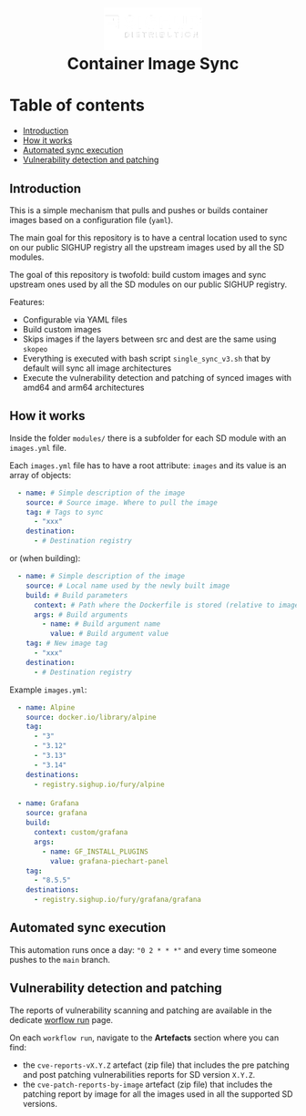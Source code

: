 <!-- markdownlint-disable MD033 -->
<h1 align="center">
<picture>
  <source media="(prefers-color-scheme: dark)" srcset="https://raw.githubusercontent.com/sighupio/distribution/refs/heads/main/docs/assets/white-logo.png">
  <source media="(prefers-color-scheme: light)" srcset="https://raw.githubusercontent.com/sighupio/distribution/refs/heads/main/docs/assets/black-logo.png">
  <img alt="Shows a black logo in light color mode and a white one in dark color mode." src="https://raw.githubusercontent.com/sighupio/distribution/refs/heads/main/docs/assets/white-logo.png">
</picture><br/>
  Container Image Sync
</h1>
<!-- markdownlint-enable MD033 -->

# Table of contents
- [Introduction](#introduction)
- [How it works](#how-it-works)
- [Automated sync execution](#automated-sync-execution)
- [Vulnerability detection and patching](#vulns-detect-and-patch)

## <a name="introduction">Introduction</a>

This is a simple mechanism that pulls and pushes or builds container images based on a configuration file (`yaml`).

The main goal for this repository is to have a central location used to sync on our public SIGHUP registry all the
upstream images used by all the SD modules.

The goal of this repository is twofold: build custom images and sync upstream ones used by all the SD modules on
our public SIGHUP registry.

Features:

- Configurable via YAML files
- Build custom images
- Skips images if the layers between src and dest are the same using `skopeo`
- Everything is executed with bash script `single_sync_v3.sh` that by default will sync all image architectures
- Execute the vulnerability detection and patching of synced images with amd64 and arm64 architectures

## <a name="how-it-works">How it works</a>

Inside the folder `modules/` there is a subfolder for each SD module with an `images.yml` file.

Each `images.yml` file has to have a root attribute: `images` and its value is an array of objects:

```yaml
  - name: # Simple description of the image
    source: # Source image. Where to pull the image
    tag: # Tags to sync
      - "xxx"
    destination:
      - # Destination registry
```
or (when building):
```yaml
  - name: # Simple description of the image
    source: # Local name used by the newly built image
    build: # Build parameters
      context: # Path where the Dockerfile is stored (relative to images.yml file)
      args: # Build arguments
        - name: # Build argument name
          value: # Build argument value
    tag: # New image tag
      - "xxx"
    destination:
      - # Destination registry
```

Example `images.yml`:

```yaml
  - name: Alpine
    source: docker.io/library/alpine
    tag:
      - "3"
      - "3.12"
      - "3.13"
      - "3.14"
    destinations:
      - registry.sighup.io/fury/alpine

  - name: Grafana
    source: grafana
    build:
      context: custom/grafana
      args:
        - name: GF_INSTALL_PLUGINS
          value: grafana-piechart-panel
    tag:
      - "8.5.5"
    destinations:
      - registry.sighup.io/fury/grafana/grafana
```

## <a name="automated-sync-execution">Automated sync execution</a>

This automation runs once a day: `"0 2 * * *"` and every time someone pushes to the `main` branch.

## <a name="vulns-detect-and-patch">Vulnerability detection and patching</a>

The reports of vulnerability scanning and patching are available in the dedicate [worflow run](https://github.com/sighupio/container-image-sync/actions/workflows/cve-scan-and-patching.yml) page.

On each `workflow run`, navigate to the **Artefacts** section where you can find:

- the `cve-reports-vX.Y.Z` artefact (zip file) that includes the pre patching and post patching vulnerabilities reports for SD version `X.Y.Z`.
- the `cve-patch-reports-by-image` artefact (zip file) that includes the patching report by image for all the images used in all the supported SD versions.
